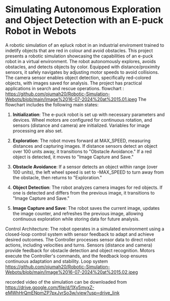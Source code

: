# Simulating Autonomous Exploration and Object Detection with an E-puck Robot in Webots
A robotic simulation of an epluck robot in an industrial enviroment trained to indetify objects that are red in colour and avoid obstacles.
This project presents a robotic simulation showcasing the capabilities of an e-puck robot in a
virtual environment. The robot autonomously explores, avoids obstacles, and detects objects by
color. Equipped with distance/proximity sensors, it safely navigates by adjusting motor speeds to
avoid collisions. The camera sensor enables object detection, specifically red-colored objects, with
images saved for analysis. 
The project has practical applications in search and rescue operations. 
flowchart : https://github.com/ojumah20/Robotic-Simulation-Webots/blob/main/Image%2016-07-2024%20at%2015.01.jpeg
The flowchart includes the following main states:

1. **Initialization**: The e-puck robot is set up with necessary parameters and devices. Wheel motors are configured for continuous rotation, and sensors (distance and camera) are initialized. Variables for image processing are also set.

2. **Exploration**: The robot moves forward at MAX_SPEED, measuring distances and capturing images. If distance sensors detect an object over 100 units away, it transitions to "Obstacle Avoidance." If a red object is detected, it moves to "Image Capture and Save."

3. **Obstacle Avoidance**: If a sensor detects an object within range (over 100 units), the left wheel speed is set to -MAX_SPEED to turn away from the obstacle, then returns to "Exploration."

4. **Object Detection**: The robot analyzes camera images for red objects. If one is detected and differs from the previous image, it transitions to "Image Capture and Save."

5. **Image Capture and Save**: The robot saves the current image, updates the image counter, and refreshes the previous image, allowing continuous exploration while storing data for future analysis.

Control Architecture: The robot operates in a simulated environment using a closed-loop control system with sensor feedback to adapt and achieve desired outcomes. The Controller processes sensor data to direct robot actions, including velocities and turns. Sensors (distance and camera) provide feedback for obstacle detection and object recognition. Motors execute the Controller's commands, and the feedback loop ensures continuous adaptation and stability.
Loop system https://github.com/ojumah20/Robotic-Simulation-Webots/blob/main/Image%2016-07-2024%20at%2015.02.jpeg

recorded video of the simulation can be downloaded from https://drive.google.com/file/d/1Xy5myxZ-eMWhHrQmENpmZP7pxJvrSo3w/view?usp=drive_link
